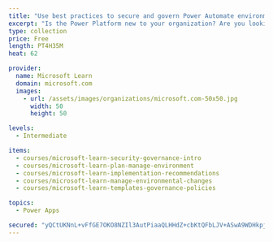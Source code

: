 ```yaml
---
title: "Use best practices to secure and govern Power Automate environments"
excerpt: "Is the Power Platform new to your organization? Are you looking to better understand how you can improve your organization’s productivity, without compromising your security posture, while enabling governance? Take this learning path, to identify best practices for securing and governing Power Automate environments. We will share tools and templates that can be used to ensure you are productive as you secure and govern the Power Platform."
type: collection
price: Free
length: PT4H35M
heat: 62

provider:
  name: Microsoft Learn
  domain: microsoft.com
  images:
    - url: /assets/images/organizations/microsoft.com-50x50.jpg
      width: 50
      height: 50

levels:
  - Intermediate

items:
  - courses/microsoft-learn-security-governance-intro
  - courses/microsoft-learn-plan-manage-environment
  - courses/microsoft-learn-implementation-recommendations
  - courses/microsoft-learn-manage-environmental-changes
  - courses/microsoft-learn-templates-governance-policies

topics:
  - Power Apps

secured: "yQCtUKNnL+vFfGE7OKO8NZIl3AutPiaaQLHHdZ+cbKtQFbLJV+ASwA9WDHkpj/q2IljbpImBPt3I9sToOFs3on3ANij+O3gXRHlgOk9aMkDbo/BQmctDJavMK4EIBNTF3JiF5eQ9tSFoQCMSIkgf1OSR/kDZ9PSbZ/W7btKwWZJDGvyXoGdI7XZeWLcwtHI8r+XANUDYtyhz3EuoO0VN/wjY90QhIEn15QyrY4G/6S8ABUyBv7ELDBiBlNYQsVH57qEAzbR4yFGtYuGQTX6v2ewoDMC4bkPMxmd7fwdWWDfsWcEzXS2rSNkXoK9TBN6tSRdX3ZpFnUlcfyCngR2IL5dKsb3czROz7kiPjBqzwQ0=;wp44+yyvG8dtlrT8QHAIjQ=="
---
```


